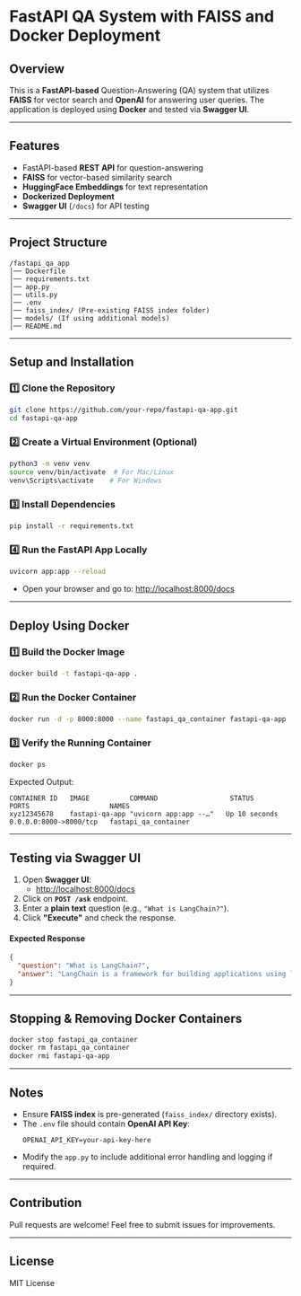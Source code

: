# FastAPI QA System with FAISS and Docker Deployment

## Overview
This is a **FastAPI-based** Question-Answering (QA) system that utilizes **FAISS** for vector search and **OpenAI** for answering user queries. The application is deployed using **Docker** and tested via **Swagger UI**.

---

## Features
- FastAPI-based **REST API** for question-answering
- **FAISS** for vector-based similarity search
- **HuggingFace Embeddings** for text representation
- **Dockerized Deployment**
- **Swagger UI** (`/docs`) for API testing

---

## Project Structure
```
/fastapi_qa_app
│── Dockerfile
│── requirements.txt
│── app.py
│── utils.py
│── .env
│── faiss_index/ (Pre-existing FAISS index folder)
│── models/ (If using additional models)
│── README.md
```

---

## Setup and Installation
### **1️⃣ Clone the Repository**
```bash
git clone https://github.com/your-repo/fastapi-qa-app.git
cd fastapi-qa-app
```

### **2️⃣ Create a Virtual Environment** (Optional)
```bash
python3 -m venv venv
source venv/bin/activate  # For Mac/Linux
venv\Scripts\activate    # For Windows
```

### **3️⃣ Install Dependencies**
```bash
pip install -r requirements.txt
```

### **4️⃣ Run the FastAPI App Locally**
```bash
uvicorn app:app --reload
```

- Open your browser and go to: [http://localhost:8000/docs](http://localhost:8000/docs)

---

## Deploy Using Docker
### **1️⃣ Build the Docker Image**
```bash
docker build -t fastapi-qa-app .
```

### **2️⃣ Run the Docker Container**
```bash
docker run -d -p 8000:8000 --name fastapi_qa_container fastapi-qa-app
```

### **3️⃣ Verify the Running Container**
```bash
docker ps
```
Expected Output:
```
CONTAINER ID   IMAGE          COMMAND                  STATUS         PORTS                    NAMES
xyz12345678    fastapi-qa-app "uvicorn app:app --…"   Up 10 seconds  0.0.0.0:8000->8000/tcp   fastapi_qa_container
```

---

## Testing via Swagger UI
1. Open **Swagger UI**:
   - [http://localhost:8000/docs](http://localhost:8000/docs)
2. Click on **`POST /ask`** endpoint.
3. Enter a **plain text** question (e.g., `"What is LangChain?"`).
4. Click **"Execute"** and check the response.

#### **Expected Response**
```json
{
  "question": "What is LangChain?",
  "answer": "LangChain is a framework for building applications using large language models."
}
```

---

## Stopping & Removing Docker Containers
```bash
docker stop fastapi_qa_container
docker rm fastapi_qa_container
docker rmi fastapi-qa-app
```

---

## Notes
- Ensure **FAISS index** is pre-generated (`faiss_index/` directory exists).
- The `.env` file should contain **OpenAI API Key**:
  ```
  OPENAI_API_KEY=your-api-key-here
  ```
- Modify the `app.py` to include additional error handling and logging if required.

---

## Contribution
Pull requests are welcome! Feel free to submit issues for improvements.

---

## License
MIT License

